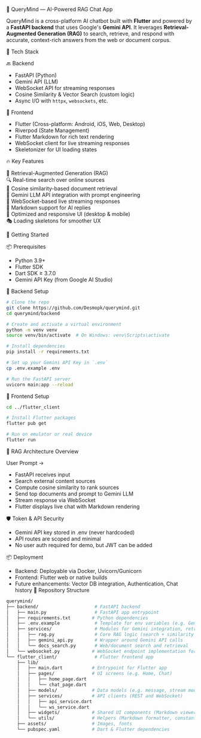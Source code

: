 🎯 QueryMind — AI-Powered RAG Chat App

QueryMind is a cross-platform AI chatbot built with **Flutter** and powered by a **FastAPI backend** that uses Google's **Gemini API**. It leverages **Retrieval-Augmented Generation (RAG)** to search, retrieve, and respond with accurate, context-rich answers from the web or document corpus.

🧰 Tech Stack

🔙 Backend  
- FastAPI (Python)
- Gemini API (LLM)
- WebSocket API for streaming responses
- Cosine Similarity & Vector Search (custom logic)
- Async I/O with `httpx`, `websockets`, etc.

📱 Frontend  
- Flutter (Cross-platform: Android, iOS, Web, Desktop)
- Riverpod (State Management)
- Flutter Markdown for rich text rendering
- WebSocket client for live streaming responses
- Skeletonizer for UI loading states

🔥 Key Features

🧠 Retrieval-Augmented Generation (RAG)  
🔍 Real-time search over online sources  
🧮 Cosine similarity-based document retrieval  
💬 Gemini LLM API integration with prompt engineering  
📡 WebSocket-based live streaming responses  
📝 Markdown support for AI replies  
📱 Optimized and responsive UI (desktop & mobile)  
🎭 Loading skeletons for smoother UX

🚀 Getting Started

📦 Prerequisites
- Python 3.9+
- Flutter SDK
- Dart SDK ≥ 3.7.0
- Gemini API Key (from Google AI Studio)

🐍 Backend Setup

```bash
# Clone the repo
git clone https://github.com/Desmopk/querymind.git
cd querymind/backend

# Create and activate a virtual environment
python -m venv venv
source venv/bin/activate  # On Windows: venv\Scripts\activate

# Install dependencies
pip install -r requirements.txt

# Set up your Gemini API Key in `.env`
cp .env.example .env

# Run the FastAPI server
uvicorn main:app --reload
```
📱 Frontend Setup

```bash
cd ../flutter_client

# Install Flutter packages
flutter pub get

# Run on emulator or real device
flutter run
```
🧠 RAG Architecture Overview

User Prompt →
- FastAPI receives input
- Search external content sources
- Compute cosine similarity to rank sources
- Send top documents and prompt to Gemini LLM
- Stream response via WebSocket
- Flutter displays live chat with Markdown rendering

🛡️ Token & API Security

- Gemini API key stored in .env (never hardcoded)
- API routes are scoped and minimal
- No user auth required for demo, but JWT can be added

📦 Deployment

- Backend: Deployable via Docker, Uvicorn/Gunicorn
- Frontend: Flutter web or native builds
- Future enhancements: Vector DB integration, Authentication, Chat history
📂 Repository Structure
```bash
querymind/
├── backend/                     # FastAPI backend
│   ├── main.py                  # FastAPI app entrypoint
│   ├── requirements.txt        # Python dependencies
│   ├── .env.example             # Template for env variables (e.g. Gemini API key)
│   ├── services/                # Modules for Gemini integration, retrieval logic
│   │   ├── rag.py               # Core RAG logic (search + similarity + LLM)
│   │   ├── gemini_api.py        # Wrapper around Gemini API calls
│   │   └── docs_search.py       # Web/document search and retrieval
│   └── websocket.py            # WebSocket endpoint implementation for streaming
└── flutter_client/              # Flutter frontend app
    ├── lib/
    │   ├── main.dart           # Entrypoint for Flutter app
    │   ├── pages/              # UI screens (e.g. Home, Chat)
    │   │   ├── home_page.dart
    │   │   └── chat_page.dart
    │   ├── models/             # Data models (e.g. message, stream models)
    │   ├── services/           # API clients (REST and WebSocket)
    │   │   ├── api_service.dart
    │   │   └── ws_service.dart
    │   ├── widgets/            # Shared UI components (Markdown viewer, skeleton loader)
    │   └── utils/              # Helpers (Markdown formatter, constants)
    ├── assets/                 # Images, fonts
    └── pubspec.yaml            # Dart & Flutter dependencies

```

